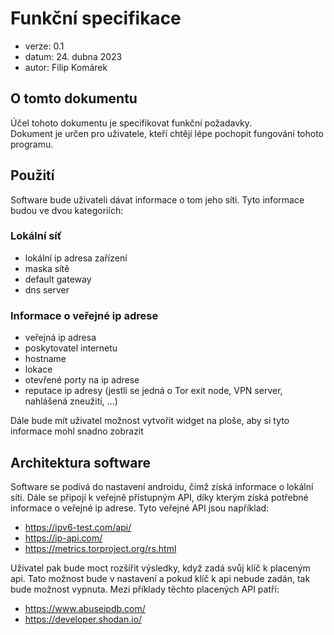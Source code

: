 # Funkční specifikace
- verze: 0.1
- datum: 24. dubna 2023
- autor: Filip Komárek

## O tomto dokumentu
Účel tohoto dokumentu je specifikovat funkční požadavky.  
Dokument je určen pro uživatele, kteří chtějí lépe pochopit fungování tohoto programu.

## Použití
Software bude uživateli dávat informace o tom jeho síti. Tyto informace budou ve dvou kategoriích:

### Lokální síť
- lokální ip adresa zařízení
- maska sítě
- default gateway
- dns server

### Informace o veřejné ip adrese
- veřejná ip adresa
- poskytovatel internetu
- hostname
- lokace
- otevřené porty na ip adrese
- reputace ip adresy (jestli se jedná o Tor exit node, VPN server, nahlášená zneužití, ...)

Dále bude mít uživatel možnost vytvořit widget na ploše, aby si tyto informace mohl snadno zobrazit

## Architektura software
Software se podívá do nastavení androidu, čímž získá informace o lokální síti. Dále se připojí k veřejně přístupným API, díky kterým získá potřebné informace o veřejné ip adrese.
Tyto veřejné API jsou například:
- https://ipv6-test.com/api/
- https://ip-api.com/
- https://metrics.torproject.org/rs.html

Uživatel pak bude moct rozšířit výsledky, když zadá svůj klíč k placeným api. Tato možnost bude v nastavení a pokud klíč k api nebude zadán, tak bude možnost vypnuta.
Mezi příklady těchto placených API patří:
- https://www.abuseipdb.com/
- https://developer.shodan.io/